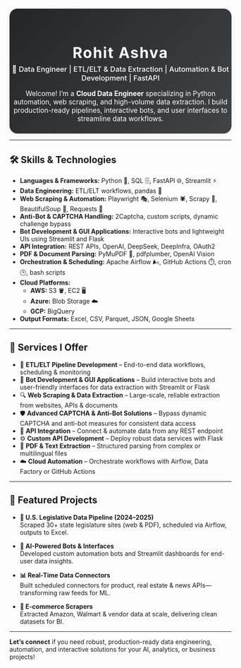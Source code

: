<!-- Stylish Centered Header for GitHub README -->
<div align="center" style="padding: 32px 0 24px 0; border-radius: 18px; background: linear-gradient(135deg, #232526 0%, #414345 100%); color: #fff; box-shadow: 0 2px 12px rgba(0,0,0,0.08);">

  <h1 style="margin-bottom: 0.2em; font-size: 2.4em; letter-spacing: 2px;">
    Rohit Ashva
  </h1>
  
  <h3 style="margin-top: 0; font-weight: 500;">
    🚀 Data Engineer | ETL/ELT & Data Extraction | Automation & Bot Development | FastAPI
  </h3>
  <p style="max-width: 600px; margin: 12px auto 0 auto; font-size: 1.1em; font-weight: 400;">
    Welcome! I’m a <b>Cloud Data Engineer</b> specializing in Python automation, web scraping, and high-volume data extraction. I build production-ready pipelines, interactive bots, and user interfaces to streamline data workflows.
  </p>

</div>

---

## 🛠️ Skills & Technologies

* **Languages & Frameworks:** Python 🐍, SQL 🗄️, FastAPI 🌐, Streamlit ⚡  
* **Data Engineering:** ETL/ELT workflows, pandas 🐼  
* **Web Scraping & Automation:** Playwright 🎭, Selenium 🕷️, Scrapy 🧱, BeautifulSoup 🍜, Requests 🔗  
* **Anti-Bot & CAPTCHA Handling:** 2Captcha, custom scripts, dynamic challenge bypass  
* **Bot Development & GUI Applications:** Interactive bots and lightweight UIs using Streamlit and Flask  
* **API Integration:** REST APIs, OpenAI, DeepSeek, DeepInfra, OAuth2  
* **PDF & Document Parsing:** PyMuPDF 📄, pdfplumber, OpenAI Vision  
* **Orchestration & Scheduling:** Apache Airflow 🌬️, GitHub Actions ⏱️, cron 🕑, bash scripts  
* **Cloud Platforms:**  
  * **AWS:** S3 🪣, EC2 🖥️  
  * **Azure:** Blob Storage ☁️  
  * **GCP:** BigQuery  
* **Output Formats:** Excel, CSV, Parquet, JSON, Google Sheets

---

## 💼 Services I Offer

* 🔄 **ETL/ELT Pipeline Development** – End-to-end data workflows, scheduling & monitoring  
* 🤖 **Bot Development & GUI Applications** – Build interactive bots and user-friendly interfaces for data extraction with Streamlit or Flask  
* 🔍 **Web Scraping & Data Extraction** – Large-scale, reliable extraction from websites, APIs & documents  
* 🛡️ **Advanced CAPTCHA & Anti-Bot Solutions** – Bypass dynamic CAPTCHA and anti-bot measures for consistent data access  
* 🔗 **API Integration** – Connect & automate data from any REST endpoint  
* ⚙️ **Custom API Development** – Deploy robust data services with Flask  
* 📄 **PDF & Text Extraction** – Structured parsing from complex or multilingual files  
* ☁️ **Cloud Automation** – Orchestrate workflows with Airflow, Data Factory or GitHub Actions

---

## 📂 Featured Projects

* **📄 U.S. Legislative Data Pipeline (2024–2025)**  
  Scraped 30+ state legislature sites (web & PDF), scheduled via Airflow, outputs to Excel.

* **🤖 AI-Powered Bots & Interfaces**  
  Developed custom automation bots and Streamlit dashboards for end-user data insights.

* **📊 Real-Time Data Connectors**  
  Built scheduled connectors for product, real estate & news APIs—transforming raw feeds for ML.

* **🛒 E-commerce Scrapers**  
  Extracted Amazon, Walmart & vendor data at scale, delivering clean datasets for BI.

---

**Let’s connect** if you need robust, production-ready data engineering, automation, and interactive solutions for your AI, analytics, or business projects!
